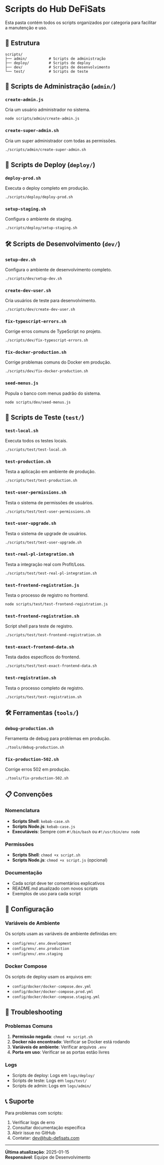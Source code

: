 # Scripts do Hub DeFiSats

Esta pasta contém todos os scripts organizados por categoria para facilitar a manutenção e uso.

## 📁 Estrutura

```
scripts/
├── admin/          # Scripts de administração
├── deploy/         # Scripts de deploy
├── dev/            # Scripts de desenvolvimento
└── test/           # Scripts de teste
```

## 🔧 Scripts de Administração (`admin/`)

### `create-admin.js`
Cria um usuário administrador no sistema.

```bash
node scripts/admin/create-admin.js
```

### `create-super-admin.sh`
Cria um super administrador com todas as permissões.

```bash
./scripts/admin/create-super-admin.sh
```

## 🚀 Scripts de Deploy (`deploy/`)

### `deploy-prod.sh`
Executa o deploy completo em produção.

```bash
./scripts/deploy/deploy-prod.sh
```

### `setup-staging.sh`
Configura o ambiente de staging.

```bash
./scripts/deploy/setup-staging.sh
```

## 🛠️ Scripts de Desenvolvimento (`dev/`)

### `setup-dev.sh`
Configura o ambiente de desenvolvimento completo.

```bash
./scripts/dev/setup-dev.sh
```

### `create-dev-user.sh`
Cria usuários de teste para desenvolvimento.

```bash
./scripts/dev/create-dev-user.sh
```

### `fix-typescript-errors.sh`
Corrige erros comuns de TypeScript no projeto.

```bash
./scripts/dev/fix-typescript-errors.sh
```

### `fix-docker-production.sh`
Corrige problemas comuns do Docker em produção.

```bash
./scripts/dev/fix-docker-production.sh
```

### `seed-menus.js`
Popula o banco com menus padrão do sistema.

```bash
node scripts/dev/seed-menus.js
```

## 🧪 Scripts de Teste (`test/`)

### `test-local.sh`
Executa todos os testes locais.

```bash
./scripts/test/test-local.sh
```

### `test-production.sh`
Testa a aplicação em ambiente de produção.

```bash
./scripts/test/test-production.sh
```

### `test-user-permissions.sh`
Testa o sistema de permissões de usuários.

```bash
./scripts/test/test-user-permissions.sh
```

### `test-user-upgrade.sh`
Testa o sistema de upgrade de usuários.

```bash
./scripts/test/test-user-upgrade.sh
```

### `test-real-pl-integration.sh`
Testa a integração real com Profit/Loss.

```bash
./scripts/test/test-real-pl-integration.sh
```

### `test-frontend-registration.js`
Testa o processo de registro no frontend.

```bash
node scripts/test/test-frontend-registration.js
```

### `test-frontend-registration.sh`
Script shell para teste de registro.

```bash
./scripts/test/test-frontend-registration.sh
```

### `test-exact-frontend-data.sh`
Testa dados específicos do frontend.

```bash
./scripts/test/test-exact-frontend-data.sh
```

### `test-registration.sh`
Testa o processo completo de registro.

```bash
./scripts/test/test-registration.sh
```

## 🛠️ Ferramentas (`tools/`)

### `debug-production.sh`
Ferramenta de debug para problemas em produção.

```bash
./tools/debug-production.sh
```

### `fix-production-502.sh`
Corrige erros 502 em produção.

```bash
./tools/fix-production-502.sh
```

## 📋 Convenções

### Nomenclatura
- **Scripts Shell**: `kebab-case.sh`
- **Scripts Node.js**: `kebab-case.js`
- **Executáveis**: Sempre com `#!/bin/bash` ou `#!/usr/bin/env node`

### Permissões
- **Scripts Shell**: `chmod +x script.sh`
- **Scripts Node.js**: `chmod +x script.js` (opcional)

### Documentação
- Cada script deve ter comentários explicativos
- README.md atualizado com novos scripts
- Exemplos de uso para cada script

## 🔧 Configuração

### Variáveis de Ambiente
Os scripts usam as variáveis de ambiente definidas em:
- `config/env/.env.development`
- `config/env/.env.production`
- `config/env/.env.staging`

### Docker Compose
Os scripts de deploy usam os arquivos em:
- `config/docker/docker-compose.dev.yml`
- `config/docker/docker-compose.prod.yml`
- `config/docker/docker-compose.staging.yml`

## 🚨 Troubleshooting

### Problemas Comuns

1. **Permissão negada**: `chmod +x script.sh`
2. **Docker não encontrado**: Verificar se Docker está rodando
3. **Variáveis de ambiente**: Verificar arquivos `.env`
4. **Porta em uso**: Verificar se as portas estão livres

### Logs
- Scripts de deploy: Logs em `logs/deploy/`
- Scripts de teste: Logs em `logs/test/`
- Scripts de admin: Logs em `logs/admin/`

## 📞 Suporte

Para problemas com scripts:
1. Verificar logs de erro
2. Consultar documentação específica
3. Abrir issue no GitHub
4. Contatar: dev@hub-defisats.com

---

**Última atualização**: 2025-01-15  
**Responsável**: Equipe de Desenvolvimento
